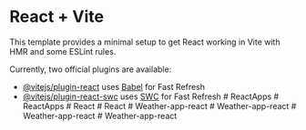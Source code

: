 # React + Vite

This template provides a minimal setup to get React working in Vite with HMR and some ESLint rules.

Currently, two official plugins are available:

- [@vitejs/plugin-react](https://github.com/vitejs/vite-plugin-react/blob/main/packages/plugin-react/README.md) uses [Babel](https://babeljs.io/) for Fast Refresh
- [@vitejs/plugin-react-swc](https://github.com/vitejs/vite-plugin-react-swc) uses [SWC](https://swc.rs/) for Fast Refresh
#   R e a c t A p p s  
 #   R e a c t A p p s  
 #   R e a c t  
 #   R e a c t  
 #   W e a t h e r - a p p - r e a c t  
 #   W e a t h e r - a p p - r e a c t  
 #   W e a t h e r - a p p - r e a c t  
 # Weather-app-react
